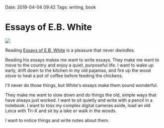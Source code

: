Date: 2019-04-04 09:42
Tags: writing, book

# Essays of E.B. White

![](https://www.baty.blog/_img/2019/2019-04-04-ebwhite.jpg)

Reading [Essays of E.B.
White](https://www.goodreads.com/book/show/394616.Essays_of_E_B_White) is a
pleasure that never dwindles. 

Reading his essays makes me want to write essays. They make me want to move to the
country and enjoy a quiet, purposeful life. I want to wake up early, drift down
to the kitchen in my old pajamas, and fire up the wood stove to heat a pot of
coffee before feeding the chickens.

I'll never do those things, but White's essays make them sound wonderful.

They make me want to slow down and do things the old, simple ways that have
always just worked. I want to sit quietly and write with a pencil in a notebook.
I want to toss my complex digital cameras aside, load an old Leica with Tri-X
and sit by a lake or walk in the woods. 

I want to notice things and write notes about them.




